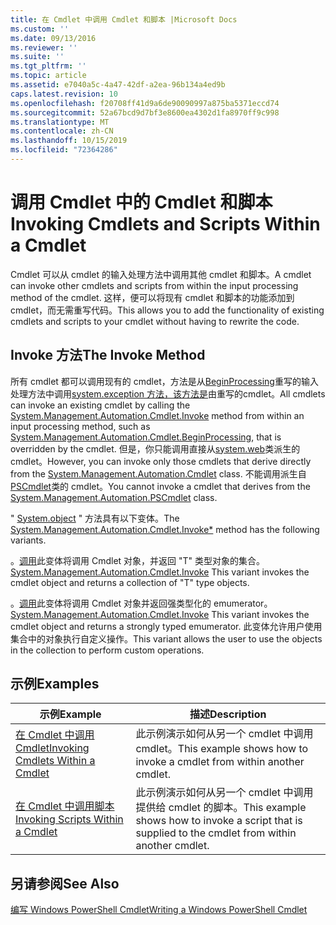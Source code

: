 ```yaml
---
title: 在 Cmdlet 中调用 Cmdlet 和脚本 |Microsoft Docs
ms.custom: ''
ms.date: 09/13/2016
ms.reviewer: ''
ms.suite: ''
ms.tgt_pltfrm: ''
ms.topic: article
ms.assetid: e7040a5c-4a47-42df-a2ea-96b134a4ed9b
caps.latest.revision: 10
ms.openlocfilehash: f20708ff41d9a6de90090997a875ba5371eccd74
ms.sourcegitcommit: 52a67bcd9d7bf3e8600ea4302d1fa8970ff9c998
ms.translationtype: MT
ms.contentlocale: zh-CN
ms.lasthandoff: 10/15/2019
ms.locfileid: "72364286"
---
```

# <a name="invoking-cmdlets-and-scripts-within-a-cmdlet"></a><span data-ttu-id="9d4ec-102">调用 Cmdlet 中的 Cmdlet 和脚本</span><span class="sxs-lookup"><span data-stu-id="9d4ec-102">Invoking Cmdlets and Scripts Within a Cmdlet</span></span>

<span data-ttu-id="9d4ec-103">Cmdlet 可以从 cmdlet 的输入处理方法中调用其他 cmdlet 和脚本。</span><span class="sxs-lookup"><span data-stu-id="9d4ec-103">A cmdlet can invoke other cmdlets and scripts from within the input processing method of the cmdlet.</span></span> <span data-ttu-id="9d4ec-104">这样，便可以将现有 cmdlet 和脚本的功能添加到 cmdlet，而无需重写代码。</span><span class="sxs-lookup"><span data-stu-id="9d4ec-104">This allows you to add the functionality of existing cmdlets and scripts to your cmdlet without having to rewrite the code.</span></span>

## <a name="the-invoke-method"></a><span data-ttu-id="9d4ec-105">Invoke 方法</span><span class="sxs-lookup"><span data-stu-id="9d4ec-105">The Invoke Method</span></span>

<span data-ttu-id="9d4ec-106">所有 cmdlet 都可以调用现有的 cmdlet，方法是从[BeginProcessing](/dotnet/api/System.Management.Automation.Cmdlet.BeginProcessing)重写的输入处理方法中调用[system.exception 方法，该方法是](/dotnet/api/System.Management.Automation.Cmdlet.Invoke)由重写的cmdlet。</span><span class="sxs-lookup"><span data-stu-id="9d4ec-106">All cmdlets can invoke an existing cmdlet by calling the [System.Management.Automation.Cmdlet.Invoke](/dotnet/api/System.Management.Automation.Cmdlet.Invoke) method from within an input processing method, such as [System.Management.Automation.Cmdlet.BeginProcessing](/dotnet/api/System.Management.Automation.Cmdlet.BeginProcessing), that is overridden by the cmdlet.</span></span> <span data-ttu-id="9d4ec-107">但是，你只能调用直接从[system.web](/dotnet/api/System.Management.Automation.Cmdlet)类派生的 cmdlet。</span><span class="sxs-lookup"><span data-stu-id="9d4ec-107">However, you can invoke only those cmdlets that derive directly from the [System.Management.Automation.Cmdlet](/dotnet/api/System.Management.Automation.Cmdlet) class.</span></span> <span data-ttu-id="9d4ec-108">不能调用派生自[PSCmdlet](/dotnet/api/System.Management.Automation.PSCmdlet)类的 cmdlet。</span><span class="sxs-lookup"><span data-stu-id="9d4ec-108">You cannot invoke a cmdlet that derives from the [System.Management.Automation.PSCmdlet](/dotnet/api/System.Management.Automation.PSCmdlet) class.</span></span>

<span data-ttu-id="9d4ec-109">" [System.object](/dotnet/api/System.Management.Automation.Cmdlet.Invoke) " 方法具有以下变体。</span><span class="sxs-lookup"><span data-stu-id="9d4ec-109">The [System.Management.Automation.Cmdlet.Invoke\*](/dotnet/api/System.Management.Automation.Cmdlet.Invoke) method has the following variants.</span></span>

<span data-ttu-id="9d4ec-110">。[调用](/dotnet/api/System.Management.Automation.Cmdlet.Invoke)此变体将调用 Cmdlet 对象，并返回 "T" 类型对象的集合。</span><span class="sxs-lookup"><span data-stu-id="9d4ec-110">[System.Management.Automation.Cmdlet.Invoke](/dotnet/api/System.Management.Automation.Cmdlet.Invoke) This variant invokes the cmdlet object and returns a collection of "T" type objects.</span></span>

<span data-ttu-id="9d4ec-111">。[调用](/dotnet/api/System.Management.Automation.Cmdlet.Invoke)此变体将调用 Cmdlet 对象并返回强类型化的 emumerator。</span><span class="sxs-lookup"><span data-stu-id="9d4ec-111">[System.Management.Automation.Cmdlet.Invoke](/dotnet/api/System.Management.Automation.Cmdlet.Invoke) This variant invokes the cmdlet object and returns a strongly typed emumerator.</span></span> <span data-ttu-id="9d4ec-112">此变体允许用户使用集合中的对象执行自定义操作。</span><span class="sxs-lookup"><span data-stu-id="9d4ec-112">This variant allows the user to use the objects in the collection to perform custom operations.</span></span>

## <a name="examples"></a><span data-ttu-id="9d4ec-113">示例</span><span class="sxs-lookup"><span data-stu-id="9d4ec-113">Examples</span></span>

|<span data-ttu-id="9d4ec-114">示例</span><span class="sxs-lookup"><span data-stu-id="9d4ec-114">Example</span></span>|<span data-ttu-id="9d4ec-115">描述</span><span class="sxs-lookup"><span data-stu-id="9d4ec-115">Description</span></span>|
|-------------|-----------------|
|[<span data-ttu-id="9d4ec-116">在 Cmdlet 中调用 Cmdlet</span><span class="sxs-lookup"><span data-stu-id="9d4ec-116">Invoking Cmdlets Within a Cmdlet</span></span>](./how-to-invoke-a-cmdlet-from-within-a-cmdlet.md)|<span data-ttu-id="9d4ec-117">此示例演示如何从另一个 cmdlet 中调用 cmdlet。</span><span class="sxs-lookup"><span data-stu-id="9d4ec-117">This example shows how to invoke a cmdlet from within another cmdlet.</span></span>|
|[<span data-ttu-id="9d4ec-118">在 Cmdlet 中调用脚本</span><span class="sxs-lookup"><span data-stu-id="9d4ec-118">Invoking Scripts Within a Cmdlet</span></span>](./how-to-invoke-scripts-within-a-cmdlet.md)|<span data-ttu-id="9d4ec-119">此示例演示如何从另一个 cmdlet 中调用提供给 cmdlet 的脚本。</span><span class="sxs-lookup"><span data-stu-id="9d4ec-119">This example shows how to invoke a script that is supplied to the cmdlet from within another cmdlet.</span></span>|

## <a name="see-also"></a><span data-ttu-id="9d4ec-120">另请参阅</span><span class="sxs-lookup"><span data-stu-id="9d4ec-120">See Also</span></span>

[<span data-ttu-id="9d4ec-121">编写 Windows PowerShell Cmdlet</span><span class="sxs-lookup"><span data-stu-id="9d4ec-121">Writing a Windows PowerShell Cmdlet</span></span>](./writing-a-windows-powershell-cmdlet.md)
